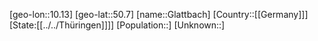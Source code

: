 ﻿---
location: [50.7,10.13]
type: City
tags:
- geo/City


SpocWebEntityId: 30467
isDeleted: false
confidential: public

---
[geo-lon::10.13]
[geo-lat::50.7]
[name::Glattbach]
[Country::[[Germany]]]
[State:[[../../Thüringen]]]]
[Population::]
[Unknown::]

